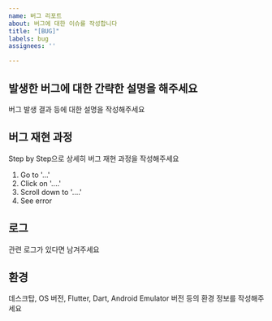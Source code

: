 ```yaml
---
name: 버그 리포트
about: 버그에 대한 이슈를 작성합니다
title: "[BUG]"
labels: bug
assignees: ''

---
```


## 발생한 버그에 대한 간략한 설명을 해주세요

버그 발생 결과 등에 대한 설명을 작성해주세요

## 버그 재현 과정
Step by Step으로 상세히 버그 재현 과정을 작성해주세요

1. Go to '...'
2. Click on '....'
3. Scroll down to '....'
4. See error

## 로그

관련 로그가 있다면 남겨주세요

## 환경

데스크탑, OS 버전, Flutter, Dart, Android Emulator 버전 등의 환경 정보를 작성해주세요
